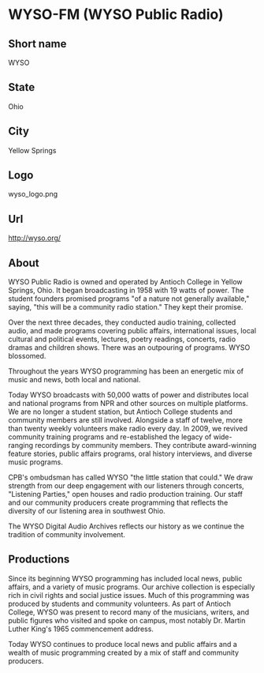 # WYSO-FM (WYSO Public Radio)

## Short name

WYSO

## State

Ohio

## City

Yellow Springs

## Logo

wyso\_logo.png

## Url

http://wyso.org/

## About

WYSO Public Radio is owned and operated by Antioch College in Yellow
Springs, Ohio.  It began broadcasting in 1958 with 19 watts of power.  The student
founders promised programs "of a nature not generally available," saying, "this
will be a community radio station." They kept their promise.

Over the next three
decades, they conducted audio training, collected audio, and made programs covering
public affairs, international issues, local cultural and political events, lectures,
poetry readings, concerts, radio dramas and children shows. There was an outpouring
of programs.  WYSO blossomed.

Throughout the years WYSO programming has been
an energetic mix of music and news, both local and national.  

Today WYSO broadcasts
with 50,000 watts of power and distributes local and national programs from NPR
and other sources on multiple platforms.  We are no longer a student station,
but Antioch College students and community members are still involved.  Alongside
a staff of twelve, more than twenty weekly volunteers make radio every day.  In
2009, we revived community training programs and re-established the legacy of
wide-ranging recordings by community members.  They contribute award-winning feature
stories, public affairs programs, oral history interviews, and diverse music programs.


CPB's ombudsman has called WYSO "the little station that could."  We draw strength
from our deep engagement with our listeners through concerts, "Listening Parties,"
open houses and radio production training. Our staff and our community producers
create programming that reflects the diversity of our listening area in southwest
Ohio.  

The WYSO Digital Audio Archives reflects our history as we continue the
tradition of community involvement. 


## Productions

Since its beginning WYSO programming has included local news, public affairs, 
and a variety of music programs. Our archive collection is especially rich in 
civil rights and social justice issues.  Much of this programming was produced 
by students and community volunteers. As part of Antioch College, WYSO was 
present to record many of the musicians, writers, and public figures who 
visited and spoke on campus, most notably Dr. Martin Luther King's 1965 
commencement address.

Today WYSO continues to produce local news and public affairs and a wealth of 
music programming created by a mix of staff and community producers.  

